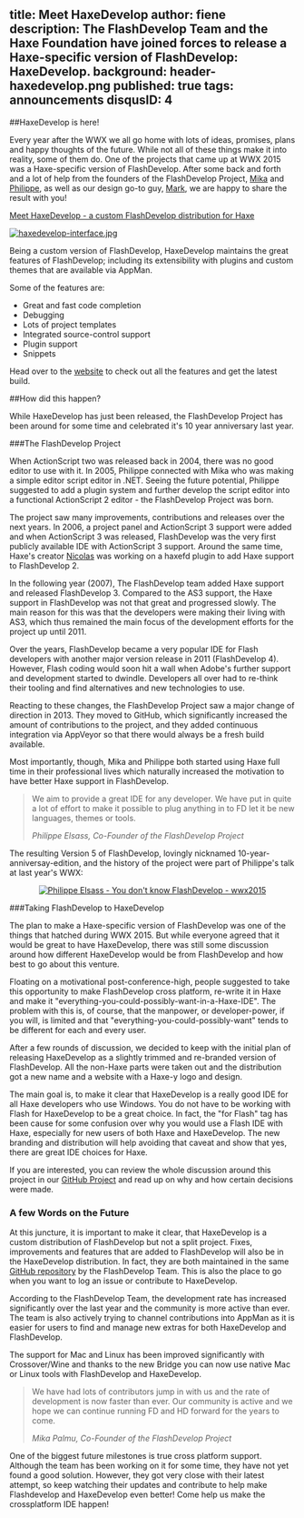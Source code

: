title: Meet HaxeDevelop
author: fiene
description: The FlashDevelop Team and the Haxe Foundation have joined forces to release a Haxe-specific version of FlashDevelop: HaxeDevelop.
background: header-haxedevelop.png
published: true
tags: announcements
disqusID: 4
---

##HaxeDevelop is here!

Every year after the WWX we all go home with lots of ideas, promises, plans and happy thoughts of the future. While not all of these things make it into reality, some of them do. One of the projects that came up at WWX 2015 was a Haxe-specific version of FlashDevelop. After some back and forth and a lot of help from the founders of the FlashDevelop Project, [Mika](http://meychi.com) and [Philippe](https://github.com/elsassph), as well as our design go-to guy, [Mark](http://blog.stroep.nl), we are happy to share the result with you!

[Meet HaxeDevelop - a custom FlashDevelop distribution for Haxe](https://haxefoundation.github.io/haxedevelop.org/)

[![haxedevelop-interface.jpg](haxedevelop-interface.jpg)](https://haxefoundation.github.io/haxedevelop.org/)

Being a custom version of FlashDevelop, HaxeDevelop maintains the great features of FlashDevelop; including its extensibility with plugins and custom themes that are available via AppMan.

Some of the features are:

* Great and fast code completion
* Debugging
* Lots of project templates
* Integrated source-control support
* Plugin support
* Snippets


Head over to the [website](https://haxefoundation.github.io/haxedevelop.org/) to check out all the features and get the latest build.



##How did this happen?

While HaxeDevelop has just been released, the FlashDevelop Project has been around for some time and celebrated it's 10 year anniversary last year.

###The FlashDevelop Project

When ActionScript two was released back in 2004, there was no good editor to use with it. In 2005, Philippe connected with Mika who was making a simple editor script editor in .NET. Seeing the future potential, Philippe suggested to add a plugin system and further develop the script editor into a functional ActionScript 2 editor - the FlashDevelop Project was born. 

The project saw many improvements, contributions and releases over the next years. In 2006, a project panel and ActionScript 3 support were added and when ActionScript 3 was released, FlashDevelop was the very first publicly available IDE with ActionScript 3 support. Around the same time, Haxe's creator [Nicolas](https://github.com/ncannasse) was working on a haxefd plugin to add Haxe support to FlashDevelop 2. 

In the following year (2007), The FlashDevelop team added Haxe support and released FlashDevelop 3. Compared to the AS3 support, the Haxe support in FlashDevelop was not that great and progressed slowly. The main reason for this was that the developers were making their living with AS3, which thus remained the main focus of the development efforts for the project up until 2011. 

Over the years, FlashDevelop became a very popular IDE for Flash developers with another major version release in 2011 (FlashDevelop 4). However, Flash coding would soon hit a wall when Adobe's further support and development started to dwindle. Developers all over had to re-think their tooling and find alternatives and new technologies to use.

Reacting to these changes, the FlashDevelop Project saw a major change of direction in 2013. They moved to GitHub, which significantly increased the amount of contributions to the project, and they added continuous integration via AppVeyor so that there would always be a fresh build available.

Most importantly, though, Mika and Philippe both started using Haxe full time in their professional lives which naturally increased the motivation to have better Haxe support in FlashDevelop. 

>We aim to provide a great IDE for any developer. We have put in quite a lot of effort to make it possible to plug anything in to FD let it be new languages, themes or tools.
>
><cite>Philippe Elsass, Co-Founder of the FlashDevelop Project</cite>

The resulting Version 5 of FlashDevelop, lovingly nicknamed 10-year-anniversay-edition, and the history of the project were part of Philippe's talk at last year's WWX:


<div style="text-align:center" markdown="1">
    <a href="https://www.youtube.com/watch?feature=player_embedded&v=myRUlJ0KFcc" target="_blank">
        <img src="https://img.youtube.com/vi/myRUlJ0KFcc/0.jpg" alt="Philippe Elsass - You don't know FlashDevelop - wwx2015" />
    </a>
</div>

###Taking FlashDevelop to HaxeDevelop

The plan to make a Haxe-specific version of FlashDevelop was one of the things that hatched during WWX 2015. But while everyone agreed that it would be great to have HaxeDevelop, there was still some discussion around how different HaxeDevelop would be from FlashDevelop and how best to go about this venture.

Floating on a motivational post-conference-high, people suggested to take this opportunity to make FlashDevelop cross platform, re-write it in Haxe and make it "everything-you-could-possibly-want-in-a-Haxe-IDE". The problem with this is, of course, that the manpower, or developer-power, if you will, is limited and that "everything-you-could-possibly-want" tends to be different for each and every user. 

After a few rounds of discussion, we decided to keep with the initial plan of releasing HaxeDevelop as a slightly trimmed and re-branded version of FlashDevelop. All the non-Haxe parts were taken out and the distribution got a new name and a website with a Haxe-y logo and design.

The main goal is, to make it clear that HaxeDevelop is a really good IDE for all Haxe developers who use Windows. You do not have to be working with Flash for HaxeDevelop to be a great choice. In fact, the "for Flash" tag has been cause for some confusion over why you would use a Flash IDE with Haxe, especially for new users of both Haxe and HaxeDevelop. The new branding and distribution will help avoiding that caveat and show that yes, there are great IDE choices for Haxe.

If you are interested, you can review the whole discussion around this project in our [GitHub Project](https://github.com/HaxeFoundation/Project-Management/issues/20) and read up on why and how certain decisions were made. 


### A few Words on the Future

At this juncture, it is important to make it clear, that HaxeDevelop is a custom distribution of FlashDevelop but not a split project. Fixes, improvements and features that are added to FlashDevelop will also be in the HaxeDevelop distribution. In fact, they are both maintained in the same [GitHub repository](https://github.com/fdorg/flashdevelop/tree/distro_haxedevelop) by the FlashDevelop Team. This is also the place to go when you want to log an issue or contribute to HaxeDevelop.

According to the FlashDevelop Team, the development rate has increased significantly over the last year and the community is more active than ever. The team is also actively trying to channel contributions into AppMan as it is easier for users to find and manage new extras for both HaxeDevelop and FlashDevelop.

The support for Mac and Linux has been improved significantly with Crossover/Wine and thanks to the new Bridge you can now use native Mac or Linux tools with FlashDevelop and HaxeDevelop.


>We have had lots of contributors jump in with us and the rate of development is now faster than ever. Our community is active and we hope we can continue running FD and HD forward for the years to come.
>
><cite>Mika Palmu, Co-Founder of the FlashDevelop Project</cite>

One of the biggest future milestones is true cross platform support. Although the team has been working on it for some time, they have not yet found a good solution. However, they got very close with their latest attempt, so keep watching their updates and contribute to help make Flashdevelop and HaxeDevelop even better! Come help us make the crossplatform IDE happen!
